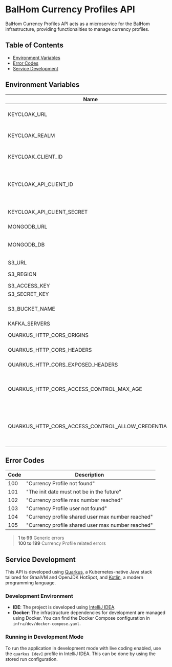 # BalHom Currency Profiles API

BalHom Currency Profiles API acts as a microservice for the BalHom infrastructure, providing functionalities to manage
currency profiles.

## Table of Contents

- [Environment Variables](#environment-variables)
- [Error Codes](#error-codes)
- [Service Development](#service-development)

## Environment Variables

| Name                                               | Description                                                                                                    |
|----------------------------------------------------|----------------------------------------------------------------------------------------------------------------|
| KEYCLOAK_URL                                       | Keycloak instance url. Ex: http://localhost:7080                                                               |
| KEYCLOAK_REALM                                     | Keycloak instance realm name. Default: balhom-realm                                                            |
| KEYCLOAK_CLIENT_ID                                 | Keycloak instance client id. Default: balhom-client                                                            |
| KEYCLOAK_API_CLIENT_ID                             | Keycloak instance client id for the API to read user data. Default: balhom-api-client                          |
| KEYCLOAK_API_CLIENT_SECRET                         | Keycloak instance client secret for the API to read user data                                                  |
| MONGODB_URL                                        | Mongo instance url                                                                                             |
| MONGODB_DB                                         | Mongo instance database name. Default: balHomCurrencyDB                                                        |
| S3_URL                                             | S3 url                                                                                                         |
| S3_REGION                                          | S3 region. Default: us-west-2                                                                                  |
| S3_ACCESS_KEY                                      | S3 access key                                                                                                  |
| S3_SECRET_KEY                                      | S3 secret key                                                                                                  |
| S3_BUCKET_NAME                                     | S3 bucket name. Default: balhom-bucket                                                                         |
| KAFKA_SERVERS                                      | Kafka server urls                                                                                              |
| QUARKUS_HTTP_CORS_ORIGINS                          | CORS origins. Optional                                                                                         |
| QUARKUS_HTTP_CORS_HEADERS                          | Headers allowed. Optional                                                                                      |
| QUARKUS_HTTP_CORS_EXPOSED_HEADERS                  | Headers exposed in responses. Optional                                                                         |
| QUARKUS_HTTP_CORS_ACCESS_CONTROL_MAX_AGE           | Informs the browser how long it can cache the results of a preflight request. Optional                         |
| QUARKUS_HTTP_CORS_ACCESS_CONTROL_ALLOW_CREDENTIALS | Tells browsers if front-end can be allowed to access credentials when the request’s credentials mode. Optional |

## Error Codes

| Code | Description                                       |
|------|---------------------------------------------------|
| 100  | "Currency Profile not found"                      |
| 101  | "The init date must not be in the future"         |
| 102  | "Currency profile max number reached"             |
| 103  | "Currency Profile user not found"                 |
| 104  | "Currency profile shared user max number reached" |
| 105  | "Currency profile shared user max number reached" |

> **1 to 99** Generic errors \
> **100 to 199** Currency Profile related errors

## Service Development

This API is developed using [Quarkus](https://quarkus.io/), a Kubernetes-native Java stack tailored for GraalVM and
OpenJDK HotSpot, and [Kotlin](https://kotlinlang.org/), a modern programming language.

### Development Environment

- **IDE**: The project is developed using [IntelliJ IDEA](https://www.jetbrains.com/idea/).
- **Docker**: The infrastructure dependencies for development are managed using Docker. You can find the Docker Compose
  configuration in `infra/dev/docker-compose.yaml`.

### Running in Development Mode

To run the application in development mode with live coding enabled, use the `quarkus [dev]` profile in IntelliJ IDEA.
This can be done by using the stored run configuration.
